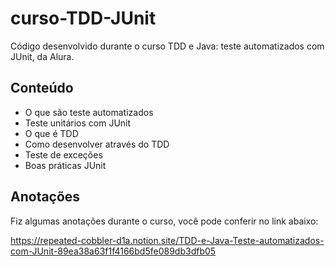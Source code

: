 # curso-TDD-JUnit
Código desenvolvido durante o curso TDD e Java: teste automatizados com JUnit, da Alura.

## Conteúdo
- O que são teste automatizados
- Teste unitários com JUnit
- O que é TDD
- Como desenvolver através do TDD
- Teste de exceções
- Boas práticas JUnit

## Anotações
Fiz algumas anotações durante o curso, você pode conferir no link abaixo:

https://repeated-cobbler-d1a.notion.site/TDD-e-Java-Teste-automatizados-com-JUnit-89ea38a63f1f4166bd5fe089db3dfb05
